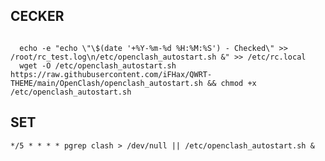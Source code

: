 ## CECKER
<pre><code>
  echo -e "echo \"\$(date '+%Y-%m-%d %H:%M:%S') - Checked\" >> /root/rc_test.log\n/etc/openclash_autostart.sh &" >> /etc/rc.local
  wget -O /etc/openclash_autostart.sh https://raw.githubusercontent.com/iFHax/QWRT-THEME/main/OpenClash/openclash_autostart.sh && chmod +x /etc/openclash_autostart.sh
</code></pre>

## SET

<pre><code>*/5 * * * * pgrep clash > /dev/null || /etc/openclash_autostart.sh &</code></pre>
